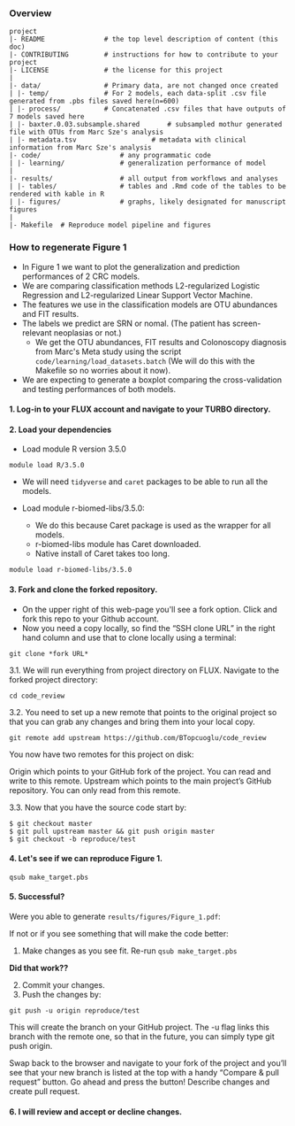 ### Overview

	project
	|- README         		# the top level description of content (this doc)
	|- CONTRIBUTING    		# instructions for how to contribute to your project
	|- LICENSE         		# the license for this project
	|
	|- data/           		# Primary data, are not changed once created
	| |- temp/     			# For 2 models, each data-split .csv file generated from .pbs files saved here(n=600) 
	| |- process/     		# Concatenated .csv files that have outputs of 7 models saved here
	| |- baxter.0.03.subsample.shared      	# subsampled mothur generated file with OTUs from Marc Sze's analysis
	| |- metadata.tsv     		        # metadata with clinical information from Marc Sze's analysis 		
	|- code/          			# any programmatic code
	| |- learning/    			# generalization performance of model
	|
	|- results/        			# all output from workflows and analyses
	| |- tables/      			# tables and .Rmd code of the tables to be rendered with kable in R
	| |- figures/     			# graphs, likely designated for manuscript figures
	|
	|- Makefile	 # Reproduce model pipeline and figures



### How to regenerate Figure 1
- In Figure 1 we want to plot the generalization and prediction performances of 2 CRC models.
- We are comparing classification methods L2-regularized Logistic Regression and L2-regularized Linear Support Vector Machine.
- The features we use in the classification models are OTU abundances and FIT results.
- The labels we predict are SRN or nomal. (The patient has screen-relevant neoplasias or not.)
	- We get the OTU abundances, FIT results and Colonoscopy diagnosis from Marc's Meta study using the script ```code/learning/load_datasets.batch``` (We will do this with the Makefile so no worries about it now).
- We are expecting to generate a boxplot comparing the cross-validation and testing performances of both models.

#### 1. Log-in to your FLUX account and navigate to your TURBO directory.

#### 2. Load your dependencies 
- Load module R version 3.5.0 
```
module load R/3.5.0
```
- We will need ```tidyverse``` and ```caret``` packages to be able to run all the models.

- Load module r-biomed-libs/3.5.0: 
	- We do this because Caret package is used as the wrapper for all models.
	- r-biomed-libs module has Caret downloaded.
	- Native install of Caret takes too long.
```
module load r-biomed-libs/3.5.0
```
	
#### 3. Fork and clone the forked repository.

- On the upper right of this web-page you'll see a fork option. Click and fork this repo to your Github account.
- Now you need a copy locally, so find the “SSH clone URL” in the right hand column and use that to clone locally using a terminal:

```
git clone *fork URL*
```
3.1. We will run everything from project directory on FLUX. Navigate to the forked project directory:

```
cd code_review
```

3.2. You need to set up a new remote that points to the original project so that you can grab any changes and bring them into your local copy.

```
git remote add upstream https://github.com/BTopcuoglu/code_review
```
You now have two remotes for this project on disk:

Origin which points to your GitHub fork of the project. You can read and write to this remote.
Upstream which points to the main project’s GitHub repository. You can only read from this remote.

3.3. Now that you have the source code start by:

```
$ git checkout master
$ git pull upstream master && git push origin master
$ git checkout -b reproduce/test
```

#### 4. Let's see if we can reproduce Figure 1.

```
qsub make_target.pbs
```
#### 5. Successful?
Were you able to generate ```results/figures/Figure_1.pdf```:

If not or if you see something that will make the code better:

1. Make changes as you see fit. Re-run `qsub make_target.pbs` 

__Did that work??__

2. Commit your changes.
3. Push the changes by:
```
git push -u origin reproduce/test
```
This will create the branch on your GitHub project. The -u flag links this branch with the remote one, so that in the future, you can simply type git push origin.

Swap back to the browser and navigate to your fork of the project and you’ll see that your new branch is listed at the top with a handy “Compare & pull request” button. Go ahead and press the button! Describe changes and create pull request. 

#### 6. I will review and accept or decline changes.






